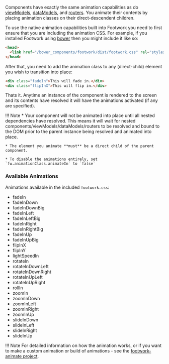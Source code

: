 Components have exactly the same animation capabilities as do [viewModels](viewModel-animation.md), [dataModels](dataModel-animation.md), and [routers](router-animation.md). You animate their contents by placing animation classes on their direct-descendent children.

To use the native animation capabilities built into Footwork you need to first ensure that you are including the animation CSS. For example, if you installed Footwork using [bower](http://bower.io) then you might include it like so:

```html
<head>
  <link href="/bower_components/footwork/dist/footwork.css" rel="stylesheet">
</head>
```

After that, you need to add the animation class to any (direct-child) element you wish to transition into place:

```html
<div class="fadeIn">This will fade in.</div>
<div class="flipInX">This will flip in.</div>
```

Thats it. Anytime an instance of the component is rendered to the screen and its contents have resolved it will have the animations activated (if any are specified).

!!! Note
    * Your component will not be animated into place until all nested dependencies have resolved. This means it will wait for nested components/viewModels/dataModels/routers to be resolved and bound to the DOM prior to the parent instance being resolved and animated into place.

    * The element you animate **must** be a direct child of the parent component.

    * To disable the animations entirely, set `fw.animationClass.animateIn` to `false`

### Available Animations

Animations available in the included `footwork.css`:

<animation-demo></animation-demo>

  * fadeIn
  * fadeInDown
  * fadeInDownBig
  * fadeInLeft
  * fadeInLeftBig
  * fadeInRight
  * fadeInRightBig
  * fadeInUp
  * fadeInUpBig
  * flipInX
  * flipInY
  * lightSpeedIn
  * rotateIn
  * rotateInDownLeft
  * rotateInDownRight
  * rotateInUpLeft
  * rotateInUpRight
  * rollIn
  * zoomIn
  * zoomInDown
  * zoomInLeft
  * zoomInRight
  * zoomInUp
  * slideInDown
  * slideInLeft
  * slideInRight
  * slideInUp

!!! Note
    For detailed information on how the animation works, or if you want to make a custom animation or build of animations - see the [footwork-animate project](https://github.com/footworkjs/footwork-animate).
